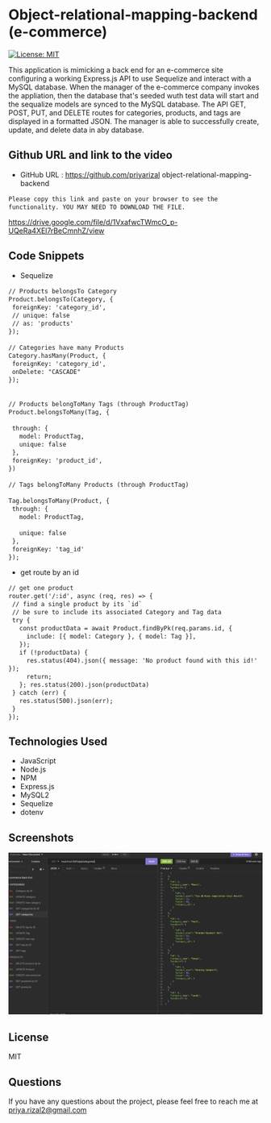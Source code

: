 # Object-relational-mapping-backend (e-commerce)

[![License: MIT](https://img.shields.io/badge/License-MIT-yellow.svg)](https://opensource.org/licenses/MIT)


This application is mimicking a back end for an e-commerce site configuring a working Express.js API to use Sequelize and interact with a MySQL database. When the manager of the e-commerce company invokes the appliation, then the database that's seeded wuth test data will start and the sequalize models are synced to the MySQL database. The API GET, POST, PUT, and DELETE routes for categories, products, and tags are displayed in a formatted JSON. The manager is able to successfully create, update, and delete data in aby database. 


## Github URL and link to the video

- GitHub URL : https://github.com/priyarizal object-relational-mapping-backend

```
Please copy this link and paste on your browser to see the functionality. YOU MAY NEED TO DOWNLOAD THE FILE. 
```
https://drive.google.com/file/d/1VxafwcTWmcO_p-UQeRa4XEl7rBeCmnhZ/view


## Code Snippets
 - Sequelize

 ```
 // Products belongsTo Category
Product.belongsTo(Category, {
  foreignKey: 'category_id',
  // unique: false
  // as: 'products'
});

// Categories have many Products
Category.hasMany(Product, {
  foreignKey: 'category_id',
  onDelete: "CASCADE"
});


// Products belongToMany Tags (through ProductTag)
Product.belongsToMany(Tag, {

  through: {
    model: ProductTag,
    unique: false
  },
  foreignKey: 'product_id',
})

// Tags belongToMany Products (through ProductTag)

Tag.belongsToMany(Product, {
  through: {
    model: ProductTag,

    unique: false
  },
  foreignKey: 'tag_id'
});

 ```
 - get route by an id
 ```
 // get one product
router.get('/:id', async (req, res) => {
  // find a single product by its `id`
  // be sure to include its associated Category and Tag data
  try {
    const productData = await Product.findByPk(req.params.id, {
      include: [{ model: Category }, { model: Tag }],
    });
    if (!productData) {
      res.status(404).json({ message: 'No product found with this id!' });
      return;
    }; res.status(200).json(productData)
  } catch (err) {
    res.status(500).json(err);
  }
});
```

## Technologies Used
- JavaScript
- Node.js
- NPM
- Express.js
- MySQL2
- Sequelize
- dotenv


## Screenshots
![gif of demo](./Develop/images/1.png)

## License
MIT

## Questions
If you have any questions about the project, please feel free to reach me at priya.rizal2@gmail.com